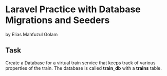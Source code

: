 # Laravel Practice with Database Migrations and Seeders

by Elias Mahfuzul Golam

## Task

Create a Database for a virtual train service that keeps track of various properties of the train.
The database is called **train_db** with a **trains** table.
